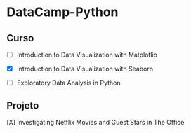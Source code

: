 # DataCamp-Python

## Curso


-[  ] Introduction to Data Visualization with Matplotlib

-[X] Introduction to Data Visualization with Seaborn

-[ ] Exploratory Data Analysis in Python

## Projeto

 [X] Investigating Netflix Movies and Guest Stars in The Office
